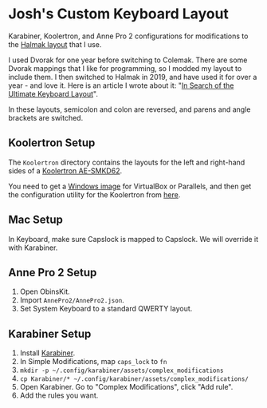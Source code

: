 # Josh's Custom Keyboard Layout

Karabiner, Koolertron, and Anne Pro 2 configurations for modifications to the [Halmak layout](https://github.com/MadRabbit/halmak) that I use.

I used Dvorak for one year before switching to Colemak. There are some Dvorak mappings that I like for programming, so I modded my layout to include them. I then switched to Halmak in 2019, and have used it for over a year - and love it. Here is an article I wrote about it: "[In Search of the Ultimate Keyboard Layout](https://joshwulf.com/blog/2019/11/ultimate-keyboard/)".

In these layouts, semicolon and colon are reversed, and parens and angle brackets are switched.

## Koolertron Setup

The `Koolertron` directory contains the layouts for the left and right-hand sides of a [Koolertron AE-SMKD62](https://www.amazon.com/Koolertron-Programmable-Mechanical-Keyboard-Ergonomic/dp/B07PZT3Z25).

You need to get a [Windows image](https://developer.microsoft.com/en-us/windows/downloads/virtual-machines/) for VirtualBox or Parallels, and then get the configuration utility for the Koolertron from [here](https://amazonfiles.s3.amazonaws.com/smkd62.rar).

## Mac Setup

In Keyboard, make sure Capslock is mapped to Capslock. We will override it with Karabiner.

## Anne Pro 2 Setup

1. Open ObinsKit.
2. Import `AnnePro2/AnnePro2.json`.
3. Set System Keyboard to a standard QWERTY layout.

## Karabiner Setup

1. Install [Karabiner](https://pqrs.org/osx/karabiner/index.html).
2. In Simple Modifications, map `caps_lock` to `fn`
3. `mkdir -p ~/.config/karabiner/assets/complex_modifications`
4. `cp Karabiner/* ~/.config/karabiner/assets/complex_modifications/`
5. Open Karabiner. Go to "Complex Modifications", click "Add rule".
6. Add the rules you want.
